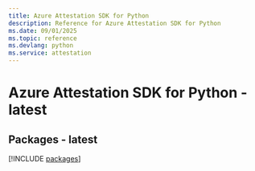 ```yaml
---
title: Azure Attestation SDK for Python
description: Reference for Azure Attestation SDK for Python
ms.date: 09/01/2025
ms.topic: reference
ms.devlang: python
ms.service: attestation
---
```

# Azure Attestation SDK for Python - latest
## Packages - latest
[!INCLUDE [packages](attestation-index.md)]